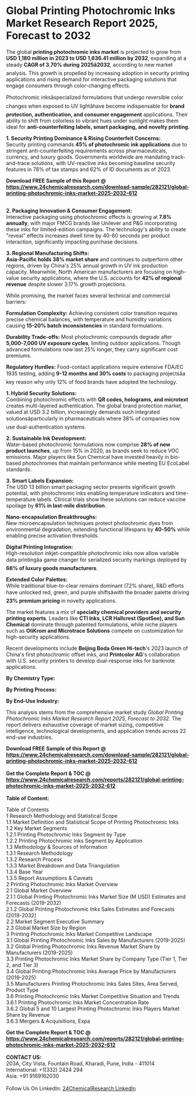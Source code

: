 <h1>Global Printing Photochromic Inks Market Research Report 2025, Forecast to 2032</h1><p>The global <strong>printing photochromic inks market</strong> is projected to grow from <strong>USD 1,180 million in 2023 to USD 1,636.41 million by 2032</strong>, expanding at a steady <strong>CAGR of 3.70% during 2025â2032</strong>, according to new market analysis. This growth is propelled by increasing adoption in security printing applications and rising demand for interactive packaging solutions that engage consumers through color-changing effects.</p><p>Photochromic inksâspecialized formulations that undergo reversible color changes when exposed to UV lightâhave become indispensable for <strong>brand protection, authentication, and consumer engagement</strong> applications. Their ability to shift from colorless to vibrant hues under sunlight makes them ideal for <strong>anti-counterfeiting labels, smart packaging, and novelty printing</strong>.</p><p><strong>1. Security Printing Dominance &amp; Rising Counterfeit Concerns:</strong><br>
Security printing commands <strong>45% of photochromic ink applications</strong> due to stringent anti-counterfeiting requirements across pharmaceuticals, currency, and luxury goods. Governments worldwide are mandating track-and-trace solutions, with UV-reactive inks becoming baseline security features in 78% of tax stamps and 62% of ID documents as of 2023.</p><div><b>Download FREE Sample of this Report @ 
            <a href="https://www.24chemicalresearch.com/download-sample/282121/global-printing-photochromic-inks-market-2025-2032-612">
            https://www.24chemicalresearch.com/download-sample/282121/global-printing-photochromic-inks-market-2025-2032-612</a></b></div><br><p><strong>2. Packaging Innovation &amp; Consumer Engagement:</strong><br>
Interactive packaging using photochromic effects is growing at <strong>7.8% annually</strong>, with major FMCG brands like Unilever and P&amp;G incorporating these inks for limited-edition campaigns. The technology's ability to create "reveal" effects increases dwell time by 40-60 seconds per product interaction, significantly impacting purchase decisions.</p><p><strong>3. Regional Manufacturing Shifts:</strong><br>
<strong>Asia-Pacific holds 38% market share</strong> and continues to outperform other regions, driven by China's 25% annual growth in UV ink production capacity. Meanwhile, North American manufacturers are focusing on high-value security applications, where the U.S. accounts for <strong>42% of regional revenue</strong> despite slower 3.17% growth projections.</p><p>While promising, the market faces several technical and commercial barriers:</p><p><strong>Formulation Complexity:</strong> Achieving consistent color transition requires precise chemical balances, with temperature and humidity variations causing <strong>15-20% batch inconsistencies</strong> in standard formulations.</p><p><strong>Durability Trade-offs:</strong> Most photochromic compounds degrade after <strong>5,000-7,000 UV exposure cycles</strong>, limiting outdoor applications. Though advanced formulations now last 25% longer, they carry significant cost premiums.</p><p><strong>Regulatory Hurdles:</strong> Food-contact applications require extensive FDA/EC 1935 testing, adding <strong>9-12 months and 30% costs</strong> to packaging projectsâa key reason why only 12% of food brands have adopted the technology.</p><p><strong>1. Hybrid Security Solutions:</strong><br>
Combining photochromic effects with <strong>QR codes, holograms, and microtext</strong> creates multi-layered authentication. The global brand protection market, valued at USD 3.2 billion, increasingly demands such integrated solutionsâparticularly in pharmaceuticals where 38% of companies now use dual-authentication systems.</p><p><strong>2. Sustainable Ink Development:</strong><br>
Water-based photochromic formulations now comprise <strong>28% of new product launches</strong>, up from 15% in 2020, as brands seek to reduce VOC emissions. Major players like Sun Chemical have invested heavily in bio-based photochromes that maintain performance while meeting EU EcoLabel standards.</p><p><strong>3. Smart Labels Expansion:</strong><br>
The USD 13 billion smart packaging sector presents significant growth potential, with photochromic inks enabling temperature indicators and time-temperature labels. Clinical trials show these solutions can reduce vaccine spoilage by <strong>61% in last-mile distribution</strong>.</p><p><strong>Nano-encapsulation Breakthroughs:</strong><br>
	New microencapsulation techniques protect photochromic dyes from environmental degradation, extending functional lifespans by <strong>40-50%</strong> while enabling precise activation thresholds.</p><p><strong>Digital Printing Integration:</strong><br>
	High-resolution inkjet-compatible photochromic inks now allow variable data printingâa game changer for serialized security markings deployed by <strong>68% of luxury goods manufacturers</strong>.</p><p><strong>Extended Color Palettes:</strong><br>
	While traditional blue-to-clear remains dominant (72% share), R&amp;D efforts have unlocked red, green, and purple shiftsâwith the broader palette driving <strong>23% premium pricing</strong> in novelty applications.</p><p>The market features a mix of <strong>specialty chemical providers and security printing experts</strong>. Leaders like <strong>CTI Inks, LCR Hallcrest (SpotSee), and Sun Chemical</strong> dominate through patented formulations, while niche players such as <strong>OliKrom and Microtrace Solutions</strong> compete on customization for high-security applications.</p><p>Recent developments include <strong>Beijing Boda Green Hi-tech</strong>'s 2023 launch of China's first photochromic offset inks, and <strong>Printcolor AG</strong>'s collaboration with U.S. security printers to develop dual-response inks for banknote applications.</p><p><strong>By Chemistry Type:</strong></p><p><strong>By Printing Process:</strong></p><p><strong>By End-Use Industry:</strong></p><p>This analysis stems from the comprehensive market study <em>Global Printing Photochromic Inks Market Research Report 2025, Forecast to 2032</em>. The report delivers exhaustive coverage of market sizing, competitive intelligence, technological developments, and application trends across 22 end-use industries.</p><div><b>Download FREE Sample of this Report @ 
            <a href="https://www.24chemicalresearch.com/download-sample/282121/global-printing-photochromic-inks-market-2025-2032-612">
            https://www.24chemicalresearch.com/download-sample/282121/global-printing-photochromic-inks-market-2025-2032-612</a></b></div><br><div><b>Get the Complete Report & TOC @ 
            <a href="https://www.24chemicalresearch.com/reports/282121/global-printing-photochromic-inks-market-2025-2032-612">
            https://www.24chemicalresearch.com/reports/282121/global-printing-photochromic-inks-market-2025-2032-612</a></b></div><br>
            <b>Table of Content:</b><p>Table of Contents<br />
1 Research Methodology and Statistical Scope<br />
1.1 Market Definition and Statistical Scope of Printing Photochromic Inks<br />
1.2 Key Market Segments<br />
1.2.1 Printing Photochromic Inks Segment by Type<br />
1.2.2 Printing Photochromic Inks Segment by Application<br />
1.3 Methodology & Sources of Information<br />
1.3.1 Research Methodology<br />
1.3.2 Research Process<br />
1.3.3 Market Breakdown and Data Triangulation<br />
1.3.4 Base Year<br />
1.3.5 Report Assumptions & Caveats<br />
2 Printing Photochromic Inks Market Overview<br />
2.1 Global Market Overview<br />
2.1.1 Global Printing Photochromic Inks Market Size (M USD) Estimates and Forecasts (2019-2032)<br />
2.1.2 Global Printing Photochromic Inks Sales Estimates and Forecasts (2019-2032)<br />
2.2 Market Segment Executive Summary<br />
2.3 Global Market Size by Region<br />
3 Printing Photochromic Inks Market Competitive Landscape<br />
3.1 Global Printing Photochromic Inks Sales by Manufacturers (2019-2025)<br />
3.2 Global Printing Photochromic Inks Revenue Market Share by Manufacturers (2019-2025)<br />
3.3 Printing Photochromic Inks Market Share by Company Type (Tier 1, Tier 2, and Tier 3)<br />
3.4 Global Printing Photochromic Inks Average Price by Manufacturers (2019-2025)<br />
3.5 Manufacturers Printing Photochromic Inks Sales Sites, Area Served, Product Type<br />
3.6 Printing Photochromic Inks Market Competitive Situation and Trends<br />
3.6.1 Printing Photochromic Inks Market Concentration Rate<br />
3.6.2 Global 5 and 10 Largest Printing Photochromic Inks Players Market Share by Revenue<br />
3.6.3 Mergers & Acquisitions, Expa</p><div><b>Get the Complete Report & TOC @ 
            <a href="https://www.24chemicalresearch.com/reports/282121/global-printing-photochromic-inks-market-2025-2032-612">
            https://www.24chemicalresearch.com/reports/282121/global-printing-photochromic-inks-market-2025-2032-612</a></b></div><br><b>CONTACT US:</b><br>
            203A, City Vista, Fountain Road, Kharadi, Pune, India - 411014<br>
            International: +1(332) 2424 294<br>
            Asia: +91 9169162030 <br><br>
            Follow Us On LinkedIn: <a href="https://www.linkedin.com/company/24chemicalresearch/">24ChemicalResearch LinkedIn</a>